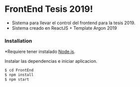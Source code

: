# FrontEnd Tesis 2019!

  - Sistema para llevar el control del frontend para la tesis 2019.
  - Sistema creado en ReactJS + Template Argon 2019

### Installation

*Requiere tener instalado [Node.js](https://nodejs.org/).

Instalar las dependencias e iniciar aplicacion.

```sh
$ cd FrontEnd
$ npm install
$ npm start
```
